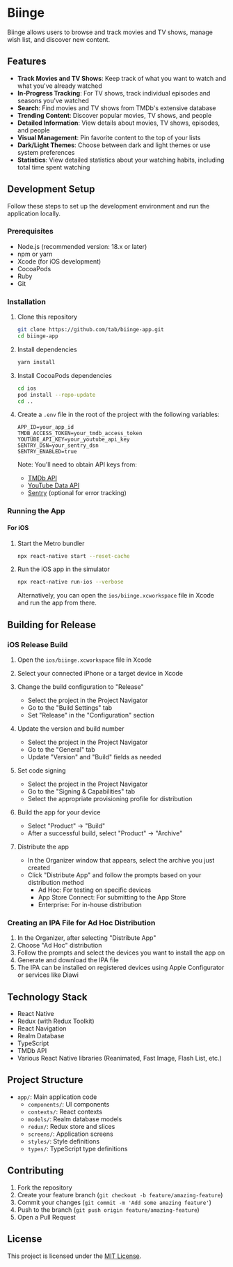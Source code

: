 # Biinge

Biinge allows users to browse and track movies and TV shows, manage wish list, and discover new content.

## Features

- **Track Movies and TV Shows**: Keep track of what you want to watch and what you've already watched
- **In-Progress Tracking**: For TV shows, track individual episodes and seasons you've watched
- **Search**: Find movies and TV shows from TMDb's extensive database
- **Trending Content**: Discover popular movies, TV shows, and people
- **Detailed Information**: View details about movies, TV shows, episodes, and people
- **Visual Management**: Pin favorite content to the top of your lists
- **Dark/Light Themes**: Choose between dark and light themes or use system preferences
- **Statistics**: View detailed statistics about your watching habits, including total time spent watching

## Development Setup

Follow these steps to set up the development environment and run the application locally.

### Prerequisites

- Node.js (recommended version: 18.x or later)
- npm or yarn
- Xcode (for iOS development)
- CocoaPods
- Ruby
- Git

### Installation

1. Clone this repository
   ```sh
   git clone https://github.com/tab/biinge-app.git
   cd biinge-app
   ```

2. Install dependencies
   ```sh
   yarn install
   ```

3. Install CocoaPods dependencies
   ```sh
   cd ios
   pod install --repo-update
   cd ..
   ```

4. Create a `.env` file in the root of the project with the following variables:
   ```
   APP_ID=your_app_id
   TMDB_ACCESS_TOKEN=your_tmdb_access_token
   YOUTUBE_API_KEY=your_youtube_api_key
   SENTRY_DSN=your_sentry_dsn
   SENTRY_ENABLED=true
   ```

   Note: You'll need to obtain API keys from:
   - [TMDb API](https://developer.themoviedb.org/docs/getting-started)
   - [YouTube Data API](https://developers.google.com/youtube/v3/getting-started)
   - [Sentry](https://sentry.io) (optional for error tracking)

### Running the App

#### For iOS

1. Start the Metro bundler
   ```sh
   npx react-native start --reset-cache
   ```

2. Run the iOS app in the simulator
   ```sh
   npx react-native run-ios --verbose
   ```

   Alternatively, you can open the `ios/biinge.xcworkspace` file in Xcode and run the app from there.

## Building for Release

### iOS Release Build

1. Open the `ios/biinge.xcworkspace` file in Xcode

2. Select your connected iPhone or a target device in Xcode

3. Change the build configuration to "Release"
   - Select the project in the Project Navigator
   - Go to the "Build Settings" tab
   - Set "Release" in the "Configuration" section

4. Update the version and build number
   - Select the project in the Project Navigator
   - Go to the "General" tab
   - Update "Version" and "Build" fields as needed

5. Set code signing
   - Select the project in the Project Navigator
   - Go to the "Signing & Capabilities" tab
   - Select the appropriate provisioning profile for distribution

6. Build the app for your device
   - Select "Product" -> "Build"
   - After a successful build, select "Product" -> "Archive"

7. Distribute the app
   - In the Organizer window that appears, select the archive you just created
   - Click "Distribute App" and follow the prompts based on your distribution method
     - Ad Hoc: For testing on specific devices
     - App Store Connect: For submitting to the App Store
     - Enterprise: For in-house distribution

### Creating an IPA File for Ad Hoc Distribution

1. In the Organizer, after selecting "Distribute App"
2. Choose "Ad Hoc" distribution
3. Follow the prompts and select the devices you want to install the app on
4. Generate and download the IPA file
5. The IPA can be installed on registered devices using Apple Configurator or services like Diawi

## Technology Stack

- React Native
- Redux (with Redux Toolkit)
- React Navigation
- Realm Database
- TypeScript
- TMDb API
- Various React Native libraries (Reanimated, Fast Image, Flash List, etc.)

## Project Structure

- `app/`: Main application code
  - `components/`: UI components
  - `contexts/`: React contexts
  - `models/`: Realm database models
  - `redux/`: Redux store and slices
  - `screens/`: Application screens
  - `styles/`: Style definitions
  - `types/`: TypeScript type definitions

## Contributing

1. Fork the repository
2. Create your feature branch (`git checkout -b feature/amazing-feature`)
3. Commit your changes (`git commit -m 'Add some amazing feature'`)
4. Push to the branch (`git push origin feature/amazing-feature`)
5. Open a Pull Request

## License

This project is licensed under the [MIT License](LICENSE).
